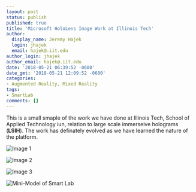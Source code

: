 ```yaml
---
layout: post
status: publish
published: true
title: 'Microsoft HoloLens Image Work at Illinois Tech'
author:
  display_name: Jeremy Hajek
  login: jhajek
  email: hajek@.iit.edu
author_login: jhajek
author_email: hajek@.iit.edu
date: '2018-05-21 06:39:52 -0600'
date_gmt: '2018-05-21 12:09:52 -0600'
categories:
- Augmented Reality, Mixed Reality
tags: 
- SmartLab
comments: []
---
```


This is a small smaple of the work we have done at Illinois Tech, School of Applied Technology iun, relation to large scale immerseive holograms (**LSIH**).   The work has definately evolved as we have learned the nature of the platform.


![*Image 1*](/assets/2018/05/hl-tt-2.jpg)

![*Image 2*](/assets/2018/05/hl-tt.jpg)

![*Image 3*](/assets/2018/05/hl-tt-3.jpg)

![*Mini-Model of Smart Lab*](/assets/2018/05/hl-mini-lab.jpg)
